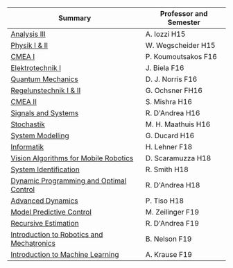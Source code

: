 | Summary | Professor and Semester |
| ------------- |-------------|
| [Analysis III](https://github.com/zfsg/H2015_AnalysisIII_Iozzi) | A. Iozzi H15 |
| [Physik I & II](https://github.com/zfsg/H2015_Physik_Wegschneider) | W. Wegscheider H15 |
| [CMEA I](https://github.com/zfsg/F2016_CMEA_Koumoutsakos) | P. Koumoutsakos F16 |
| [Elektrotechnik I](https://github.com/zfsg/F2016_ElektrotechnikI_Biela) | J. Biela F16 |
| [Quantum Mechanics](https://github.com/zfsg/F2016_QuantumMechanics_Norris) | D. J. Norris F16 |
| [Regelunstechnik I & II](https://github.com/zfsg/F2016_RegelungstechnikII_Ochsner) | G. Ochsner FH16 |
| [CMEA II](https://github.com/zfsg/H2016_CMEAII_Mishra) | S. Mishra H16 |
| [Signals and Systems](https://github.com/zfsg/H2016_SignalsAndSystems_DAndrea) | R. D'Andrea H16 |
| [Stochastik](https://github.com/zfsg/H2016_Stochastik_Maathuis) | M. H. Maathuis H16 |
| [System Modelling](https://github.com/zfsg/H2016_SystemModeling_Ducard) | G. Ducard H16 |
| [Informatik](https://github.com/zfsg/F2018_Informatik_Lehner) | H. Lehner F18 |
| [Vision Algorithms for Mobile Robotics](https://github.com/zfsg/H2018_VisionAlgorithmsForMobileRobotics_Scaramuzza) | D. Scaramuzza H18 |
| [System Identification](https://github.com/zfsg/H2018_SystemIdentification_Smith) | R. Smith H18 |
| [Dynamic Programming and Optimal Control](https://github.com/zfsg/H_2018_DynamicProgrammingAndOptimalControl_DAndrea) | R. D'Andrea H18 |
| [Advanced Dynamics](https://github.com/zfsg/F2018_AdvancedDynamics_Tiso) | P. Tiso H18 |
| [Model Predictive Control](https://github.com/zfsg/F_2019_ModelPredictiveControl_Zeilinger) | M. Zeilinger F19 |
| [Recursive Estimation](https://github.com/zfsg/F_2019_RecursiveEstimation_DAndrea) | R. D'Andrea F19 |
| [Introduction to Robotics and Mechatronics](https://github.com/zfsg/F_2019_IntroductionToRoboticsAndMechatronics_Nelson) | B. Nelson F19 |
| [Introduction to Machine Learning](https://github.com/zfsg/F_2019_IntroductionToMachineLearning_Krause) | A. Krause F19 |
